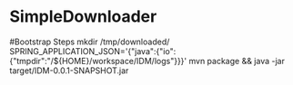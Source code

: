 # SimpleDownloader

#Bootstrap Steps
mkdir /tmp/downloaded/
SPRING_APPLICATION_JSON='{"java":{"io":{"tmpdir":"/${HOME}/workspace/IDM/logs"}}}'  mvn package && java -jar target/IDM-0.0.1-SNAPSHOT.jar
